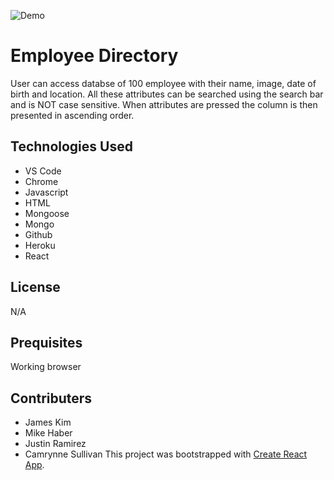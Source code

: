 ![Demo](employee.gif)

# Employee Directory

User can access databse of 100 employee with their name, image, date of birth and location. All these attributes can be searched using the search bar and is NOT case sensitive. When attributes are pressed the column is then presented in ascending order.

## Technologies Used

- VS Code
- Chrome
- Javascript
- HTML
- Mongoose
- Mongo
- Github
- Heroku
- React

## License

N/A

## Prequisites

Working browser

## Contributers

- James Kim
- Mike Haber
- Justin Ramirez
- Camrynne Sullivan
  This project was bootstrapped with [Create React App](https://github.com/facebook/create-react-app).
